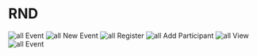 # RND

![all Event](https://github.com/rajextreme9476/RND/blob/master/WhatsApp%20Image%202019-03-11%20at%205.56.42%20PM.jpeg)
![all New Event](https://github.com/rajextreme9476/RND/blob/master/WhatsApp%20Image%202019-03-11%20at%205.56.43%20PM%20(1).jpeg)
![all Register](https://github.com/rajextreme9476/RND/blob/master/WhatsApp%20Image%202019-03-11%20at%205.56.43%20PM%20(3).jpeg)
![all Add Participant](https://github.com/rajextreme9476/RND/blob/master/WhatsApp%20Image%202019-03-11%20at%205.56.44%20PM.jpeg)
![all View](https://github.com/rajextreme9476/RND/blob/master/WhatsApp%20Image%202019-03-11%20at%205.56.45%20PM.jpeg)
![all Event](https://github.com/rajextreme9476/RND/blob/master/WhatsApp%20Image%202019-03-11%20at%205.56.44%20PM%20(1).jpeg)
